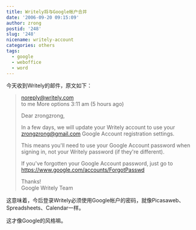 ```yaml
---
title: Writely将与Google帐户合并
date: '2006-09-20 09:15:09'
author: zrong
postid: '248'
slug: '248'
nicename: writely-account
categories: others
tags:
  - google
  - weboffice
  - word
---
```


今天收到Writely的邮件，原文如下：

> noreply@writely.com  
>  to me More options 3:11 am (5 hours ago)
>
> Dear zrongzrong,
>
> In a few days, we will update your Writely account to use your
> zrongzrong@gmail.com Google Account registration settings.
>
> This means you'll need to use your Google Account password when
> signing in, not your Writely password (if they're different).
>
> If you've forgotten your Google Account password, just go to
> https://www.google.com/accounts/ForgotPasswd
>
> Thanks!  
>  Google Writely Team

这意味着，今后登录Writely必须使用Google帐户的密码，就像Picasaweb、Spreadsheets、Calendar一样。

这才像Google的风格嘛。

